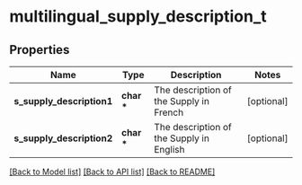 # multilingual_supply_description_t

## Properties
Name | Type | Description | Notes
------------ | ------------- | ------------- | -------------
**s_supply_description1** | **char \*** | The description of the Supply in French | [optional] 
**s_supply_description2** | **char \*** | The description of the Supply in English | [optional] 

[[Back to Model list]](../README.md#documentation-for-models) [[Back to API list]](../README.md#documentation-for-api-endpoints) [[Back to README]](../README.md)


